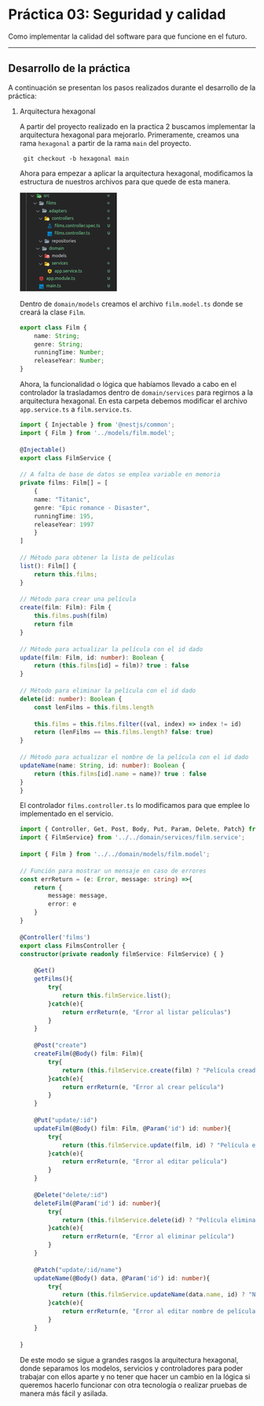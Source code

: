 # Práctica 03: Seguridad y calidad

Como implementar la calidad del software para que funcione en el futuro.

---

## Desarrollo de la práctica

A continuación se presentan los pasos realizados durante el desarrollo de la práctica:

1. Arquitectura hexagonal

    A partir del proyecto realizado en la practica 2 buscamos implementar la arquitectura hexagonal para mejorarlo. Primeramente, creamos una rama `hexagonal` a partir de la rama `main` del proyecto.

        git checkout -b hexagonal main

    Ahora para empezar a aplicar la arquitectura hexagonal, modificamos la estructura de nuestros archivos para que quede de esta manera.

    ![Estructura del codigo](/practica03/images/codeStructure.png)

    Dentro de `domain/models` creamos el archivo `film.model.ts` donde se creará la clase `Film`.

    ```typescript
    export class Film {
        name: String;
        genre: String;
        runningTime: Number;
        releaseYear: Number;
    }
    ```

    Ahora, la funcionalidad o lógica que habíamos llevado a cabo en el controlador la trasladamos dentro de `domain/services` para regirnos a la arquitectura hexagonal. En esta carpeta debemos modificar el archivo `app.service.ts` a `film.service.ts`.

    ```typescript
    import { Injectable } from '@nestjs/common';
    import { Film } from '../models/film.model';

    @Injectable()
    export class FilmService {

    // A falta de base de datos se emplea variable en memoria
    private films: Film[] = [
        {
        name: "Titanic",
        genre: "Epic romance - Disaster",
        runningTime: 195,
        releaseYear: 1997
        }
    ]

    // Método para obtener la lista de películas
    list(): Film[] {
        return this.films;
    }

    // Método para crear una película
    create(film: Film): Film {
        this.films.push(film)
        return film
    }

    // Método para actualizar la película con el id dado
    update(film: Film, id: number): Boolean {    
        return (this.films[id] = film)? true : false
    }

    // Método para eliminar la película con el id dado
    delete(id: number): Boolean {
        const lenFilms = this.films.length

        this.films = this.films.filter((val, index) => index != id)
        return (lenFilms == this.films.length? false: true)
    }

    // Método para actualizar el nombre de la película con el id dado
    updateName(name: String, id: number): Boolean {
        return (this.films[id].name = name)? true : false
    }
    }
    ```
    El controlador `films.controller.ts` lo modificamos para que emplee lo implementado en el servicio.

    ```typescript
    import { Controller, Get, Post, Body, Put, Param, Delete, Patch} from '@nestjs/common';
    import { FilmService} from '../../domain/services/film.service';

    import { Film } from '../../domain/models/film.model';

    // Función para mostrar un mensaje en caso de errores
    const errReturn = (e: Error, message: string) =>{
        return {
            message: message,
            error: e
        }
    }

    @Controller('films')
    export class FilmsController {
    constructor(private readonly filmService: FilmService) { }

        @Get()
        getFilms(){
            try{
                return this.filmService.list();
            }catch(e){
                return errReturn(e, "Error al listar películas")
            }
        }

        @Post("create")
        createFilm(@Body() film: Film){
            try{
                return (this.filmService.create(film) ? "Película creada exitosamente" : "No se pudo agregar la película")
            }catch(e){
                return errReturn(e, "Error al crear película")
            }
        }

        @Put("update/:id")
        updateFilm(@Body() film: Film, @Param('id') id: number){
            try{
                return (this.filmService.update(film, id) ? "Película editada exitosamente" : "No se pudo actualizar la película")
            }catch(e){
                return errReturn(e, "Error al editar película")
            }
        }

        @Delete("delete/:id")
        deleteFilm(@Param('id') id: number){
            try{
                return (this.filmService.delete(id) ? "Película eliminada exitosamente" : "No se pudo eliminar la película")
            }catch(e){
                return errReturn(e, "Error al eliminar película")
            }
        }

        @Patch("update/:id/name")
        updateName(@Body() data, @Param('id') id: number){
            try{
                return (this.filmService.updateName(data.name, id) ? "Nombre actualizado exitosamente" : "No se pudo actualizar el nombre de la película")
            }catch(e){
                return errReturn(e, "Error al editar nombre de película")
            }
        }       

    }
    ```
    De este modo se sigue a grandes rasgos la arquitectura hexagonal, donde separamos los modelos, servicios y controladores para poder trabajar con ellos aparte y no tener que hacer un cambio en la lógica si queremos hacerlo funcionar con otra tecnología o realizar pruebas de manera más fácil y asilada.

